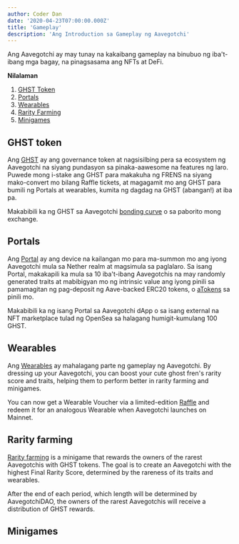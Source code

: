 ```yaml
---
author: Coder Dan
date: '2020-04-23T07:00:00.000Z'
title: 'Gameplay'
description: 'Ang Introduction sa Gameplay ng Aavegotchi'
---
```


Ang Aavegotchi ay may tunay na kakaibang gameplay na binubuo ng iba't-ibang mga bagay, na pinagsasama ang NFTs at DeFi.

<div class="contentsBox">

**Nilalaman**

<ol>
<li><a href=#ghst-token>GHST Token</a></li>
<li><a href=#portals>Portals</a></li>
<li><a href=#wearables>Wearables</a></li>
<li><a href=#rarity-farming>Rarity Farming</a></li>
<li><a href=#minigames>Minigames</a></li>
</ol>

</div>

## GHST token

Ang [GHST](https://wiki.aavegotchi.com/en/ghst) ay ang governance token at nagsisilbing pera sa ecosystem ng Aavegotchi na siyang pundasyon sa pinaka-aawesome na features ng laro. Puwede mong i-stake ang GHST para makakuha ng FRENS na siyang mako-convert mo bilang Raffle tickets, at magagamit mo ang GHST para bumili ng Portals at wearables, kumita ng dagdag na GHST (abangan!) at iba pa.

Makabibili ka ng GHST sa Aavegotchi [bonding curve](https://wiki.aavegotchi.com/en/curve) o sa paborito mong exchange.

## Portals

Ang [Portal](https://wiki.aavegotchi.com/en/portals) ay ang device na kailangan mo para ma-summon mo ang iyong Aavegotchi mula sa Nether realm at magsimula sa paglalaro. Sa isang Portal, makakapili ka mula sa 10 iba't-ibang Aavegotchis na may randomly generated traits at mabibigyan mo ng intrinsic value ang iyong pinili sa pamamagitan ng pag-deposit ng Aave-backed ERC20 tokens, o [aTokens](https://wiki.aavegotchi.com/en/atokens) sa pinili mo.

Makabibili ka ng isang Portal sa Aavegotchi dApp o sa isang external na NFT marketplace tulad ng OpenSea sa halagang humigit-kumulang 100 GHST.

## Wearables

Ang [Wearables](https://wiki.aavegotchi.com/en/wearables) ay mahalagang parte ng gameplay ng Aavegotchi. By dressing up your Aavegotchi, you can boost your cute ghost fren's rarity score and traits, helping them to perform better in rarity farming and minigames.

You can now get a Wearable Voucher via a limited-edition [Raffle](https://aavegotchi.medium.com/aavegotchi-raffles-a-frenly-guide-66f624c9bc60) and redeem it for an analogous Wearable when Aavegotchi launches on Mainnet.

## Rarity farming

[Rarity farming](https://wiki.aavegotchi.com/en/rarity-farming#final-rarity-score) is a minigame that rewards the owners of the rarest Aavegotchis with GHST tokens. The goal is to create an Aavegotchi with the highest Final Rarity Score, determined by the rareness of its traits and wearables.

After the end of each period, which length will be determined by AavegotchiDAO, the owners of the rarest Aavegotchis will receive a distribution of GHST rewards.

## Minigames
